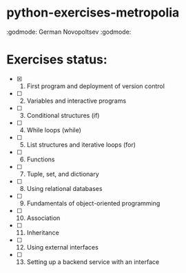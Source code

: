 # python-exercises-metropolia
:godmode: German Novopoltsev :godmode:
# Exercises status:
- [x] 1. First program and deployment of version control
- [ ] 2. Variables and interactive programs
- [ ] 3. Conditional structures (if)
- [ ] 4. While loops (while)
- [ ] 5. List structures and iterative loops (for)
- [ ] 6. Functions
- [ ] 7. Tuple, set, and dictionary
- [ ] 8. Using relational databases
- [ ] 9. Fundamentals of object-oriented programming
- [ ] 10. Association
- [ ] 11. Inheritance
- [ ] 12. Using external interfaces
- [ ] 13. Setting up a backend service with an interface

